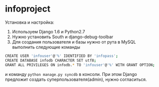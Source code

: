 infoproject
===========

Установка и настройка:

1. Используем Django 1.6 и Python2.7 
2. Нужно установить South и django-debug-toolbar
3. Для создания пользователя и базы нужно от рута в MySQL выполнить следующие команды 
```bash
CREATE USER 'infouser'@'%' IDENTIFIED BY 'infopass';
CREATE DATABASE infodb CHARACTER SET utf8;
GRANT ALL PRIVILEGES ON infodb.* TO 'infouser'@'%' WITH GRANT OPTION;
```
и команду `python manage.py syncdb` в консоли. При этом Django предложит создать суперпользователя(admin), нужно согласиться.